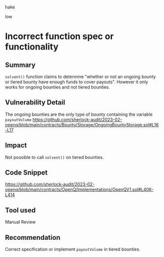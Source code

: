 hake

low

# Incorrect function spec or functionality

## Summary
`solvent()` function claims to determine "whether or not an ongoing bounty or tiered bounty have enough funds to cover payouts". However it only works for ongoing bounties and not tiered bounties.

## Vulnerability Detail
The ongoing bounties are the only type of bounty containing the variable `payoutVolume` 
https://github.com/sherlock-audit/2023-02-openq/blob/main/contracts/Bounty/Storage/OngoingBountyStorage.sol#L16-L17

## Impact
Not possible to call `solvent()` on tiered bounties.

## Code Snippet
https://github.com/sherlock-audit/2023-02-openq/blob/main/contracts/OpenQ/Implementations/OpenQV1.sol#L406-L414

## Tool used

Manual Review

## Recommendation
Correct specification or implement `payoutVolume` in tiered bounties.
